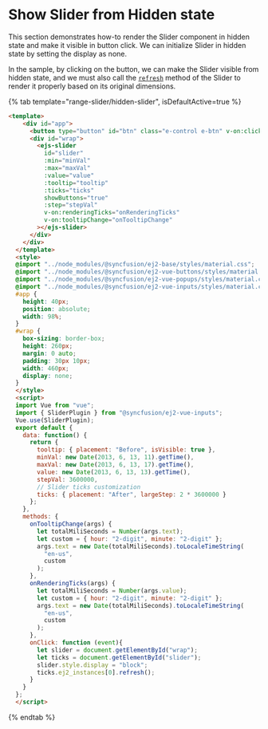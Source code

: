 # Show Slider from Hidden state

This section demonstrates how-to render the Slider component in hidden state and make it visible in button click. We can initialize Slider in hidden state by setting the display as none.

In the sample, by clicking on the button, we can make the Slider visible from hidden state, and we must also call the [`refresh`](https://ej2.syncfusion.com/javascript/documentation/api/base/component/#refresh) method of the Slider to render it properly based on its original dimensions.

{% tab template="range-slider/hidden-slider", isDefaultActive=true %}

```html
<template>
    <div id="app">
      <button type="button" id="btn" class="e-control e-btn" v-on:click="onClick">Button</button>
      <div id="wrap">
        <ejs-slider
          id="slider"
          :min="minVal"
          :max="maxVal"
          :value="value"
          :tooltip="tooltip"
          :ticks="ticks"
          showButtons="true"
          :step="stepVal"
          v-on:renderingTicks="onRenderingTicks"
          v-on:tooltipChange="onTooltipChange"
        ></ejs-slider>
      </div>
    </div>
  </template>
  <style>
  @import "../node_modules/@syncfusion/ej2-base/styles/material.css";
  @import "../node_modules/@syncfusion/ej2-vue-buttons/styles/material.css";
  @import "../node_modules/@syncfusion/ej2-vue-popups/styles/material.css";
  @import "../node_modules/@syncfusion/ej2-vue-inputs/styles/material.css";
  #app {
    height: 40px;
    position: absolute;
    width: 98%;
  }
  #wrap {
    box-sizing: border-box;
    height: 260px;
    margin: 0 auto;
    padding: 30px 10px;
    width: 460px;
    display: none;
  }
  </style>
  <script>
  import Vue from "vue";
  import { SliderPlugin } from "@syncfusion/ej2-vue-inputs";
  Vue.use(SliderPlugin);
  export default {
    data: function() {
      return {
        tooltip: { placement: "Before", isVisible: true },
        minVal: new Date(2013, 6, 13, 11).getTime(),
        maxVal: new Date(2013, 6, 13, 17).getTime(),
        value: new Date(2013, 6, 13, 13).getTime(),
        stepVal: 3600000,
        // Slider ticks customization
        ticks: { placement: "After", largeStep: 2 * 3600000 }
      };
    },
    methods: {
      onTooltipChange(args) {
        let totalMiliSeconds = Number(args.text);
        let custom = { hour: "2-digit", minute: "2-digit" };
        args.text = new Date(totalMiliSeconds).toLocaleTimeString(
          "en-us",
          custom
        );
      },
      onRenderingTicks(args) {
        let totalMiliSeconds = Number(args.value);
        let custom = { hour: "2-digit", minute: "2-digit" };
        args.text = new Date(totalMiliSeconds).toLocaleTimeString(
          "en-us",
          custom
        );
      },
      onClick: function (event){
        let slider = document.getElementById("wrap");
        let ticks = document.getElementById("slider");
        slider.style.display = "block";
        ticks.ej2_instances[0].refresh();
      }
    }
  };
  </script>

```

{% endtab %}
